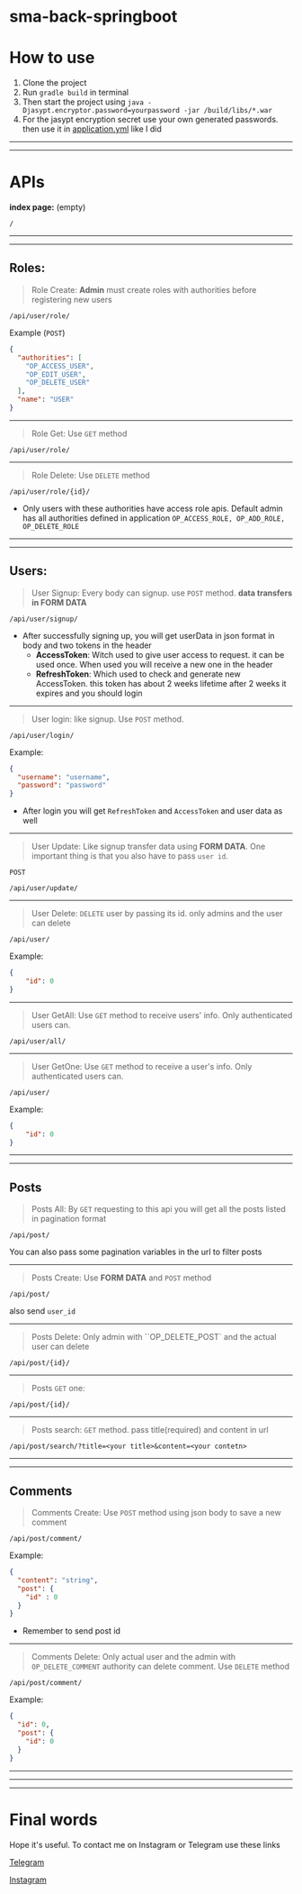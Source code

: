 # sma-back-springboot

# How to use

1. Clone the project
2. Run ```gradle build``` in terminal
3. Then start the project using ```java -Djasypt.encryptor.password=yourpassword -jar /build/libs/*.war```
4. For the jasypt encryption secret use your own generated passwords. then use it in [application.yml]() like I did

---
---
# APIs

__index page:__ (empty)

```
/
```

---
---

## Roles:

> Role Create: __Admin__ must create roles with authorities before registering new users

```
/api/user/role/
```
Example (``POST``)
```json
{
  "authorities": [
    "OP_ACCESS_USER",
    "OP_EDIT_USER",
    "OP_DELETE_USER"
  ],
  "name": "USER"
}
```

---

> Role Get: Use ``GET`` method
```
/api/user/role/
```

---

> Role Delete: Use ``DELETE`` method
```
/api/user/role/{id}/
```

* Only users with these authorities have access role apis. Default admin has all authorities defined in application
``
OP_ACCESS_ROLE, OP_ADD_ROLE, OP_DELETE_ROLE
``

---
---

## Users: 

> User Signup: Every body can signup. use ``POST`` method. __data transfers in FORM DATA__

```
/api/user/signup/
```
* After successfully signing up, you will get userData in json format in body and two tokens in the header
  * __AccessToken__: Witch used to give user access to request. it can be used once. When used you will receive a new one in the header
  * __RefreshToken__: Which used to check and generate new AccessToken. this token has about 2 weeks lifetime after 2 weeks it expires and you should login

---

> User login: like signup. Use  ``POST`` method.

```
/api/user/login/
```

Example:
```json
{
  "username": "username",
  "password": "password"
}
```
* After login you will get ``RefreshToken`` and ``AccessToken`` and user data as well

---

> User Update: Like signup transfer data using __FORM DATA__. One important thing is that you also have to pass `user id`.

`POST`

```
/api/user/update/
```

---

> User Delete: `DELETE` user by passing its id. only admins and the user can delete

```
/api/user/
```

Example:

```json
{
    "id": 0
}
```

---

> User GetAll: Use `GET` method to receive users' info. Only authenticated users can.

```
/api/user/all/
```

---

> User GetOne: Use `GET` method to receive a user's info. Only authenticated users can.

```
/api/user/
```

Example:

```json
{
    "id": 0
}
```

---
---

## Posts


> Posts All: By ``GET`` requesting to this api you will get all the posts listed in pagination format

```
/api/post/
```
You can also pass some pagination variables in the url to filter posts

---

> Posts Create: Use __FORM DATA__ and `POST` method

```
/api/post/
```
also send ``user_id``

---

> Posts Delete: Only admin with ``OP_DELETE_POST` and the actual user can delete

```
/api/post/{id}/
```

---

> Posts `GET` one: 

```
/api/post/{id}/
```

---

> Posts search:  `GET` method. pass title(required) and content in url

```
/api/post/search/?title=<your title>&content=<your contetn>
```

---
---

## Comments

> Comments Create: Use `POST` method using json body to save a new comment

```
/api/post/comment/
```

Example:

```json
{
  "content": "string",
  "post": {
    "id" : 0
  }
}
```

* Remember to send post id
  
---

> Comments Delete: Only actual user and the admin with `OP_DELETE_COMMENT` authority can delete comment. Use `DELETE` method

```
/api/post/comment/
```

Example:

```json
{
  "id": 0,
  "post": {
    "id": 0
  }
}
```

---
---
---

# Final words 

Hope it's useful. To contact me on Instagram or Telegram use these links

[Telegram](https://t.me/plantdg)

[Instagram](https://instagram/darkdeveloper2/?igshid=38776le23g1w)
